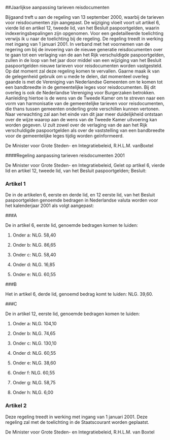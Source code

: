 <meta http-equiv='Content-Type' content='text/html; charset=utf-8' />

##Jaarlijkse aanpassing tarieven reisdocumenten

Bijgaand treft u aan de regeling van 13 september 2000, waarbij de tarieven voor reisdocumenten zijn aangepast. De wijziging vloeit voort uit artikel 6, vierde lid en artikel 12, tweede lid, van het Besluit paspoortgelden, waarin indexeringsbepalingen zijn opgenomen. Voor een gedetailleerde toelichting verwijs ik u naar de toelichting bij de regeling. De regeling treedt in werking met ingang van 1 januari 2001. In verband met het voornemen van de regering om bij de invoering van de nieuwe generatie reisdocumenten over te gaan tot een verlaging van de aan het Rijk verschuldigde paspoortgelden, zullen in de loop van het jaar door middel van een wijziging van het Besluit paspoortgelden nieuwe tarieven voor reisdocumenten worden vastgesteld. Op dat moment zal deze regeling komen te vervallen. Gaarne maak ik van de gelegenheid gebruik om u mede te delen, dat momenteel overleg gaande is met de Vereniging van Nederlandse Gemeenten om te komen tot een bandbreedte in de gemeentelijke leges voor reisdocumenten. Bij dit overleg is ook de Nederlandse Vereniging voor Burgerzaken betrokken. Aanleiding hiertoe is de wens van de Tweede Kamer om te streven naar een vorm van harmonisatie van de gemeentelijke tarieven voor reisdocumenten, die thans tussen gemeenten onderling grote verschillen kunnen vertonen. Naar verwachting zal aan het einde van dit jaar meer duidelijkheid ontstaan over de wijze waarop aan de wens van de Tweede Kamer uitvoering kan worden gegeven. U zult zowel over de verlaging van de aan het Rijk verschuldigde paspoortgelden als over de vaststelling van een bandbreedte voor de gemeentelijke leges tijdig worden geïnformeerd. 

De 
Minister voor Grote Steden- en Integratiebeleid,
R.H.L.M. vanBoxtel

####Regeling aanpassing tarieven reisdocumenten 2001

De Minister voor Grote Steden- en Integratiebeleid, Gelet op artikel 6, vierde lid en artikel 12, tweede lid, van het Besluit paspoortgelden; Besluit:  

### Artikel  1  

De in de artikelen 6, eerste en derde lid, en 12 eerste lid, van het Besluit paspoortgelden genoemde bedragen in Nederlandse valuta worden voor het kalenderjaar 2001 als volgt aangepast: 

###A 

De in artikel 6, eerste lid, genoemde bedragen komen te luiden:

1. Onder a: NLG. 58,40  

2. Onder b: NLG. 86,65  

3. Onder c: NLG. 58,40  

4. Onder d: NLG. 16,85  

5. Onder e: NLG. 60,55  

###B 

Het in artikel 6, derde lid, genoemd bedrag komt te luiden: NLG. 39,60.

###C 

De in artikel 12, eerste lid, genoemde bedragen komen te luiden:

1. Onder a: NLG. 104,10  

2. Onder b: NLG. 74,65  

3. Onder c: NLG. 130,10  

4. Onder d: NLG. 60,55  

5. Onder e: NLG. 38,60  

6. Onder f: NLG. 60,55  

7. Onder g: NLG. 58,75  

8. Onder h: NLG. 6,00   

### Artikel  2  

Deze regeling treedt in werking met ingang van 1 januari 2001. Deze regeling zal met de toelichting in de Staatscourant worden geplaatst. 

De 
Minister voor Grote Steden- en Integratiebeleid,
R.H.L.M. van  Boxtel    
